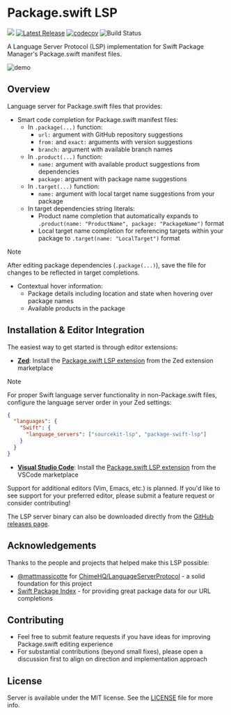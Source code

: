 # Package.swift LSP

![](https://img.shields.io/badge/Platforms-macOS%20|%20Linux-6464aa)
[![Latest Release](https://img.shields.io/github/release/kattouf/package-swift-lsp.svg)](https://github.com/kattouf/package-swift-lsp/releases/latest)
[![codecov](https://codecov.io/gh/kattouf/package-swift-lsp/graph/badge.svg?token=ZV3UW5KJ6U)](https://codecov.io/gh/kattouf/package-swift-lsp)
![Build Status](https://github.com/kattouf/package-swift-lsp/actions/workflows/checks.yml/badge.svg?branch=main)

A Language Server Protocol (LSP) implementation for Swift Package Manager's Package.swift manifest files.

![demo](https://github.com/user-attachments/assets/4caa7126-a2d7-45dd-b663-2d3f31817f74)

## Overview

Language server for Package.swift files that provides:

- Smart code completion for Package.swift manifest files:
  - In `.package(...)` function:
    - `url:` argument with GitHub repository suggestions
    - `from:` and `exact:` arguments with version suggestions
    - `branch:` argument with available branch names
  - In `.product(...)` function:
    - `name:` argument with available product suggestions from dependencies
    - `package:` argument with package name suggestions
  - In `.target(...)` function:
    - `name:` argument with local target name suggestions from your package
  - In target dependencies string literals:
    - Product name completion that automatically expands to `.product(name: "ProductName", package: "PackageName")` format
    - Local target name completion for referencing targets within your package to `.target(name: "LocalTarget")` format
> [!NOTE]
> After editing package dependencies (`.package(...)`), save the file for changes to be reflected in target completions.

- Contextual hover information:
  - Package details including location and state when hovering over package names
  - Available products in the package

## Installation & Editor Integration

The easiest way to get started is through editor extensions:

- **[Zed](https://zed.dev/)**: Install the [Package.swift LSP extension](https://github.com/kattouf/package-swift-lsp-zed) from the Zed extension marketplace
> [!NOTE]
> For proper Swift language server functionality in non-Package.swift files, configure the language server order in your Zed settings:
> ```json
> {
>   "languages": {
>     "Swift": {
>       "language_servers": ["sourcekit-lsp", "package-swift-lsp"]
>     }
>   }
> }
> ```
- **[Visual Studio Code](https://code.visualstudio.com/)**: Install the [Package.swift LSP extension](https://github.com/kattouf/package-swift-lsp-vscode) from the VSCode marketplace

Support for additional editors (Vim, Emacs, etc.) is planned. If you'd like to see support for your preferred editor, please submit a feature request or consider contributing!

The LSP server binary can also be downloaded directly from the [GitHub releases page](https://github.com/kattouf/package-swift-lsp/releases/latest).

## Acknowledgements

Thanks to the people and projects that helped make this LSP possible:

- [@mattmassicotte](https://github.com/mattmassicotte) for [ChimeHQ/LanguageServerProtocol](https://github.com/ChimeHQ/LanguageServerProtocol) - a solid foundation for this project
- [Swift Package Index](https://swiftpackageindex.com/) - for providing great package data for our URL completions

## Contributing

- Feel free to submit feature requests if you have ideas for improving Package.swift editing experience
- For substantial contributions (beyond small fixes), please open a discussion first to align on direction and implementation approach

## License

Server is available under the MIT license. See the [LICENSE](LICENSE) file for more info.
